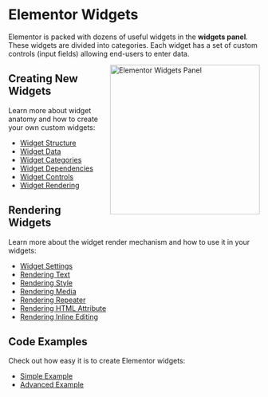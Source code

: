 # Elementor Widgets

<Badge type="tip" vertical="top" text="Elementor Core" /> <Badge type="warning" vertical="top" text="Intermediate" />

Elementor is packed with dozens of useful widgets in the **widgets panel**. These widgets are divided into categories. Each widget has a set of custom controls (input fields) allowing end-users to enter data.

<img src="/assets/img/elementor-widgets.png" alt="Elementor Widgets Panel" style="float: right; width: 300px; margin-left: 20px; margin-bottom: 20px;">

## Creating New Widgets

Learn more about widget anatomy and how to create your own custom widgets:

* [Widget Structure](/widgets/widget-structure)
* [Widget Data](/widgets/widget-data)
* [Widget Categories](/widgets/widget-categories)
* [Widget Dependencies](/widgets/widget-dependencies)
* [Widget Controls](/widgets/widget-controls)
* [Widget Rendering](/widgets/widget-rendering)

## Rendering Widgets

Learn more about the widget render mechanism and how to use it in your widgets:

* [Widget Settings](/widgets/widget-settings)
* [Rendering Text](/widgets/rendering-text)
* [Rendering Style](/widgets/rendering-style)
* [Rendering Media](/widgets/rendering-media)
* [Rendering Repeater](/widgets/rendering-repeaters)
* [Rendering HTML Attribute](/widgets/rendering-html-attribute)
* [Rendering Inline Editing](/widgets/rendering-inline-editing)

## Code Examples

Check out how easy it is to create Elementor widgets:

* [Simple Example](/widgets/simple-example)
* [Advanced Example](/widgets/advanced-example)

